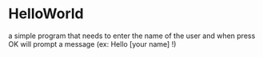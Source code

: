 # HelloWorld
a simple program that needs to enter the name of the user and when press OK will prompt a message (ex: Hello [your name] !)

